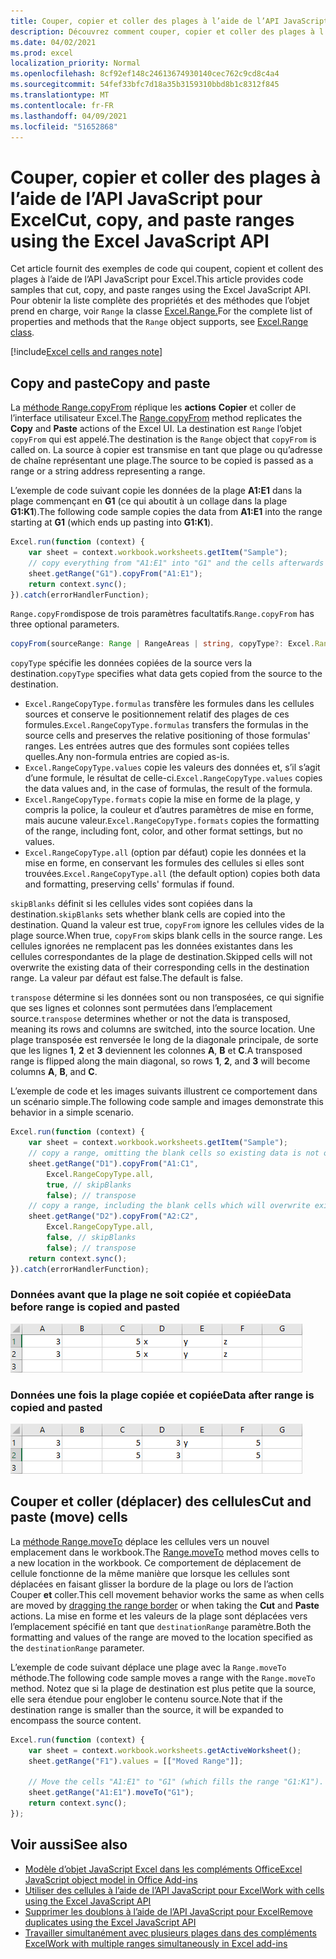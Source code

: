 ```yaml
---
title: Couper, copier et coller des plages à l’aide de l’API JavaScript pour Excel
description: Découvrez comment couper, copier et coller des plages à l’aide de l’API JavaScript pour Excel.
ms.date: 04/02/2021
ms.prod: excel
localization_priority: Normal
ms.openlocfilehash: 8cf92ef148c24613674930140cec762c9cd8c4a4
ms.sourcegitcommit: 54fef33bfc7d18a35b3159310bbd8b1c8312f845
ms.translationtype: MT
ms.contentlocale: fr-FR
ms.lasthandoff: 04/09/2021
ms.locfileid: "51652868"
---
```

# <a name="cut-copy-and-paste-ranges-using-the-excel-javascript-api"></a><span data-ttu-id="f3fb8-103">Couper, copier et coller des plages à l’aide de l’API JavaScript pour Excel</span><span class="sxs-lookup"><span data-stu-id="f3fb8-103">Cut, copy, and paste ranges using the Excel JavaScript API</span></span>

<span data-ttu-id="f3fb8-104">Cet article fournit des exemples de code qui coupent, copient et collent des plages à l’aide de l’API JavaScript pour Excel.</span><span class="sxs-lookup"><span data-stu-id="f3fb8-104">This article provides code samples that cut, copy, and paste ranges using the Excel JavaScript API.</span></span> <span data-ttu-id="f3fb8-105">Pour obtenir la liste complète des propriétés et des méthodes que l’objet prend en charge, voir `Range` la classe [Excel.Range.](/javascript/api/excel/excel.range)</span><span class="sxs-lookup"><span data-stu-id="f3fb8-105">For the complete list of properties and methods that the `Range` object supports, see [Excel.Range class](/javascript/api/excel/excel.range).</span></span>

[!include[Excel cells and ranges note](../includes/note-excel-cells-and-ranges.md)]

## <a name="copy-and-paste"></a><span data-ttu-id="f3fb8-106">Copy and paste</span><span class="sxs-lookup"><span data-stu-id="f3fb8-106">Copy and paste</span></span>

<span data-ttu-id="f3fb8-107">La [méthode Range.copyFrom](/javascript/api/excel/excel.range#copyfrom-sourcerange--copytype--skipblanks--transpose-) réplique les **actions** **Copier** et coller de l’interface utilisateur Excel.</span><span class="sxs-lookup"><span data-stu-id="f3fb8-107">The [Range.copyFrom](/javascript/api/excel/excel.range#copyfrom-sourcerange--copytype--skipblanks--transpose-) method replicates the **Copy** and **Paste** actions of the Excel UI.</span></span> <span data-ttu-id="f3fb8-108">La destination est `Range` l’objet `copyFrom` qui est appelé.</span><span class="sxs-lookup"><span data-stu-id="f3fb8-108">The destination is the `Range` object that `copyFrom` is called on.</span></span> <span data-ttu-id="f3fb8-109">La source à copier est transmise en tant que plage ou qu’adresse de chaîne représentant une plage.</span><span class="sxs-lookup"><span data-stu-id="f3fb8-109">The source to be copied is passed as a range or a string address representing a range.</span></span>

<span data-ttu-id="f3fb8-110">L’exemple de code suivant copie les données de la plage **A1:E1** dans la plage commençant en **G1** (ce qui aboutit à un collage dans la plage **G1:K1**).</span><span class="sxs-lookup"><span data-stu-id="f3fb8-110">The following code sample copies the data from **A1:E1** into the range starting at **G1** (which ends up pasting into **G1:K1**).</span></span>

```js
Excel.run(function (context) {
    var sheet = context.workbook.worksheets.getItem("Sample");
    // copy everything from "A1:E1" into "G1" and the cells afterwards ("G1:K1")
    sheet.getRange("G1").copyFrom("A1:E1");
    return context.sync();
}).catch(errorHandlerFunction);
```

<span data-ttu-id="f3fb8-111">`Range.copyFrom`dispose de trois paramètres facultatifs.</span><span class="sxs-lookup"><span data-stu-id="f3fb8-111">`Range.copyFrom` has three optional parameters.</span></span>

```TypeScript
copyFrom(sourceRange: Range | RangeAreas | string, copyType?: Excel.RangeCopyType, skipBlanks?: boolean, transpose?: boolean): void;
```

<span data-ttu-id="f3fb8-112">`copyType` spécifie les données copiées de la source vers la destination.</span><span class="sxs-lookup"><span data-stu-id="f3fb8-112">`copyType` specifies what data gets copied from the source to the destination.</span></span>

- <span data-ttu-id="f3fb8-113">`Excel.RangeCopyType.formulas` transfère les formules dans les cellules sources et conserve le positionnement relatif des plages de ces formules.</span><span class="sxs-lookup"><span data-stu-id="f3fb8-113">`Excel.RangeCopyType.formulas` transfers the formulas in the source cells and preserves the relative positioning of those formulas' ranges.</span></span> <span data-ttu-id="f3fb8-114">Les entrées autres que des formules sont copiées telles quelles.</span><span class="sxs-lookup"><span data-stu-id="f3fb8-114">Any non-formula entries are copied as-is.</span></span>
- <span data-ttu-id="f3fb8-115">`Excel.RangeCopyType.values` copie les valeurs des données et, s’il s’agit d’une formule, le résultat de celle-ci.</span><span class="sxs-lookup"><span data-stu-id="f3fb8-115">`Excel.RangeCopyType.values` copies the data values and, in the case of formulas, the result of the formula.</span></span>
- <span data-ttu-id="f3fb8-116">`Excel.RangeCopyType.formats` copie la mise en forme de la plage, y compris la police, la couleur et d’autres paramètres de mise en forme, mais aucune valeur.</span><span class="sxs-lookup"><span data-stu-id="f3fb8-116">`Excel.RangeCopyType.formats` copies the formatting of the range, including font, color, and other format settings, but no values.</span></span>
- <span data-ttu-id="f3fb8-117">`Excel.RangeCopyType.all` (option par défaut) copie les données et la mise en forme, en conservant les formules des cellules si elles sont trouvées.</span><span class="sxs-lookup"><span data-stu-id="f3fb8-117">`Excel.RangeCopyType.all` (the default option) copies both data and formatting, preserving cells' formulas if found.</span></span>

<span data-ttu-id="f3fb8-118">`skipBlanks` définit si les cellules vides sont copiées dans la destination.</span><span class="sxs-lookup"><span data-stu-id="f3fb8-118">`skipBlanks` sets whether blank cells are copied into the destination.</span></span> <span data-ttu-id="f3fb8-119">Quand la valeur est true, `copyFrom` ignore les cellules vides de la plage source.</span><span class="sxs-lookup"><span data-stu-id="f3fb8-119">When true, `copyFrom` skips blank cells in the source range.</span></span>
<span data-ttu-id="f3fb8-120">Les cellules ignorées ne remplacent pas les données existantes dans les cellules correspondantes de la plage de destination.</span><span class="sxs-lookup"><span data-stu-id="f3fb8-120">Skipped cells will not overwrite the existing data of their corresponding cells in the destination range.</span></span> <span data-ttu-id="f3fb8-121">La valeur par défaut est false.</span><span class="sxs-lookup"><span data-stu-id="f3fb8-121">The default is false.</span></span>

<span data-ttu-id="f3fb8-122">`transpose` détermine si les données sont ou non transposées, ce qui signifie que ses lignes et colonnes sont permutées dans l’emplacement source.</span><span class="sxs-lookup"><span data-stu-id="f3fb8-122">`transpose` determines whether or not the data is transposed, meaning its rows and columns are switched, into the source location.</span></span>
<span data-ttu-id="f3fb8-123">Une plage transposée est renversée le long de la diagonale principale, de sorte que les lignes **1**, **2** et **3** deviennent les colonnes **A**, **B** et **C**.</span><span class="sxs-lookup"><span data-stu-id="f3fb8-123">A transposed range is flipped along the main diagonal, so rows **1**, **2**, and **3** will become columns **A**, **B**, and **C**.</span></span>

<span data-ttu-id="f3fb8-124">L’exemple de code et les images suivants illustrent ce comportement dans un scénario simple.</span><span class="sxs-lookup"><span data-stu-id="f3fb8-124">The following code sample and images demonstrate this behavior in a simple scenario.</span></span>

```js
Excel.run(function (context) {
    var sheet = context.workbook.worksheets.getItem("Sample");
    // copy a range, omitting the blank cells so existing data is not overwritten in those cells
    sheet.getRange("D1").copyFrom("A1:C1",
        Excel.RangeCopyType.all,
        true, // skipBlanks
        false); // transpose
    // copy a range, including the blank cells which will overwrite existing data in the target cells
    sheet.getRange("D2").copyFrom("A2:C2",
        Excel.RangeCopyType.all,
        false, // skipBlanks
        false); // transpose
    return context.sync();
}).catch(errorHandlerFunction);
```

### <a name="data-before-range-is-copied-and-pasted"></a><span data-ttu-id="f3fb8-125">Données avant que la plage ne soit copiée et copiée</span><span class="sxs-lookup"><span data-stu-id="f3fb8-125">Data before range is copied and pasted</span></span>

![Données dans Excel avant l’exécutement de la méthode de copie de plage](../images/excel-range-copyfrom-skipblanks-before.png)

### <a name="data-after-range-is-copied-and-pasted"></a><span data-ttu-id="f3fb8-127">Données une fois la plage copiée et copiée</span><span class="sxs-lookup"><span data-stu-id="f3fb8-127">Data after range is copied and pasted</span></span>

![Données dans Excel après l’analyse de la méthode de copie de la plage](../images/excel-range-copyfrom-skipblanks-after.png)

## <a name="cut-and-paste-move-cells"></a><span data-ttu-id="f3fb8-129">Couper et coller (déplacer) des cellules</span><span class="sxs-lookup"><span data-stu-id="f3fb8-129">Cut and paste (move) cells</span></span>

<span data-ttu-id="f3fb8-130">La [méthode Range.moveTo](/javascript/api/excel/excel.range#moveto-destinationrange-) déplace les cellules vers un nouvel emplacement dans le workbook.</span><span class="sxs-lookup"><span data-stu-id="f3fb8-130">The [Range.moveTo](/javascript/api/excel/excel.range#moveto-destinationrange-) method moves cells to a new location in the workbook.</span></span> <span data-ttu-id="f3fb8-131">Ce comportement de déplacement de cellule fonctionne [](https://support.office.com/article/Move-or-copy-cells-and-cell-contents-803d65eb-6a3e-4534-8c6f-ff12d1c4139e) de la même manière  que lorsque les cellules sont déplacées en faisant glisser la bordure de la plage ou lors de l’action Couper **et** coller.</span><span class="sxs-lookup"><span data-stu-id="f3fb8-131">This cell movement behavior works the same as when cells are moved by [dragging the range border](https://support.office.com/article/Move-or-copy-cells-and-cell-contents-803d65eb-6a3e-4534-8c6f-ff12d1c4139e) or when taking the **Cut** and **Paste** actions.</span></span> <span data-ttu-id="f3fb8-132">La mise en forme et les valeurs de la plage sont déplacées vers l’emplacement spécifié en tant que `destinationRange` paramètre.</span><span class="sxs-lookup"><span data-stu-id="f3fb8-132">Both the formatting and values of the range are moved to the location specified as the `destinationRange` parameter.</span></span>

<span data-ttu-id="f3fb8-133">L’exemple de code suivant déplace une plage avec la `Range.moveTo` méthode.</span><span class="sxs-lookup"><span data-stu-id="f3fb8-133">The following code sample moves a range with the `Range.moveTo` method.</span></span> <span data-ttu-id="f3fb8-134">Notez que si la plage de destination est plus petite que la source, elle sera étendue pour englober le contenu source.</span><span class="sxs-lookup"><span data-stu-id="f3fb8-134">Note that if the destination range is smaller than the source, it will be expanded to encompass the source content.</span></span>

```js
Excel.run(function (context) {
    var sheet = context.workbook.worksheets.getActiveWorksheet();
    sheet.getRange("F1").values = [["Moved Range"]];

    // Move the cells "A1:E1" to "G1" (which fills the range "G1:K1").
    sheet.getRange("A1:E1").moveTo("G1");
    return context.sync();
});
```

## <a name="see-also"></a><span data-ttu-id="f3fb8-135">Voir aussi</span><span class="sxs-lookup"><span data-stu-id="f3fb8-135">See also</span></span>

- [<span data-ttu-id="f3fb8-136">Modèle d’objet JavaScript Excel dans les compléments Office</span><span class="sxs-lookup"><span data-stu-id="f3fb8-136">Excel JavaScript object model in Office Add-ins</span></span>](excel-add-ins-core-concepts.md)
- [<span data-ttu-id="f3fb8-137">Utiliser des cellules à l’aide de l’API JavaScript pour Excel</span><span class="sxs-lookup"><span data-stu-id="f3fb8-137">Work with cells using the Excel JavaScript API</span></span>](excel-add-ins-cells.md)
- [<span data-ttu-id="f3fb8-138">Supprimer les doublons à l’aide de l’API JavaScript pour Excel</span><span class="sxs-lookup"><span data-stu-id="f3fb8-138">Remove duplicates using the Excel JavaScript API</span></span>](excel-add-ins-ranges-remove-duplicates.md)
- [<span data-ttu-id="f3fb8-139">Travailler simultanément avec plusieurs plages dans des compléments Excel</span><span class="sxs-lookup"><span data-stu-id="f3fb8-139">Work with multiple ranges simultaneously in Excel add-ins</span></span>](excel-add-ins-multiple-ranges.md)
